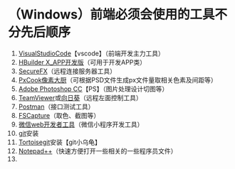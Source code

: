 （Windows）前端必须会使用的工具不分先后顺序
========================================
1. [VisualStudioCode](https://code.visualstudio.com/Download)【vscode】（前端开发主力工具）
2. [HBuilder X_APP开发版](https://download.dcloud.net.cn/HBuilderX.2.6.11.20200409.full.zip)（可用于开发APP类）
3. [SecureFX](https://www.vandyke.com/cgi-bin/releases.php?product=securefx)（远程连接服务器工具）
4. [PxCook像素大厨](https://assets.fancynode.com.cn/pxcook/client/win64/PxCook_v3.9.940_build_201911131134_x64.exe)（可根据PSD文件生成px文件量取相关色素及间距等）
5. [Adobe Photoshop CC]()【PS】（图片处理设计切图等）
6. [TeamViewer](https://www.teamviewer.cn/cn/teamviewer-automatic-download/)或[向日葵](https://sunlogin.oray.com/personal/download/)（远程左面控制工具）
7. [Postman](https://www.postman.com/downloads/)（接口测试工具）
8. [FSCapture]()（取色、截图等）
9. [微信web开发者工具](https://servicewechat.com/wxa-dev-logic/download_redirect?type=x64&from=mpwiki&download_version=1022004020&version_type=1)（微信小程序开发工具）
10. [git](https://git-scm.com/download/win)安装
11. [Tortoisegit](https://www.cnblogs.com/xuanwotianming153/p/8504762.html)安装【git小乌龟】
12. [Notepad++](https://notepad-plus-plus.org/downloads/v7.8.5/)（快速方便打开一些相关的一些程序员文件）
13. 


